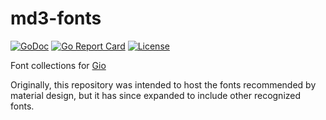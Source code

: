 # md3-fonts

[![GoDoc](https://godoc.org/github.com/gio-eui/md3-fonts?status.svg)](https://godoc.org/github.com/gio-eui/md3-fonts)
[![Go Report Card](https://goreportcard.com/badge/github.com/gio-eui/md3-fonts)](https://goreportcard.com/report/github.com/gio-eui/md3-fonts)
[![License](https://img.shields.io/badge/License-MIT-blue.svg)](https://raw.githubusercontent.com/gio-eui/md3-fonts/master/LICENSE)

Font collections for [Gio](https://gioui.org/)

Originally, this repository was intended to host the fonts recommended by material design, but it has since expanded to include other recognized fonts.

